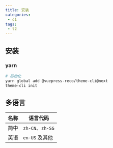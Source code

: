 ```yaml
---
title: 安装
categories:
 - c1
tags:
 - t2
---
```


## 安装

### yarn

```bash
# 初始化
yarn global add @vuepress-reco/theme-cli@next
theme-cli init
```

## 多语言

|名称|语言代码|
|:-:|-|
|简中|`zh-CN`、`zh-SG`|
|英语|`en-US` 及其他|

